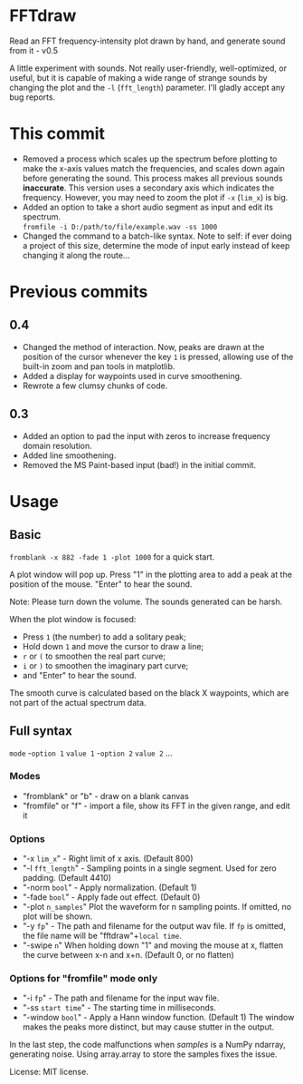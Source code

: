 # FFTdraw

Read an FFT frequency-intensity plot drawn by hand, and generate sound from it - v0.5

A little experiment with sounds. Not really user-friendly, well-optimized, or useful, but it is capable of making a wide range of strange sounds by changing the plot and the `-l` (`fft_length`) parameter. I'll gladly accept any bug reports.

# This commit

 - Removed a process which scales up the spectrum before plotting to make the x-axis values match the frequencies, and scales down again before generating the sound. This process makes all previous sounds __inaccurate__. This version uses a secondary axis which indicates the frequency. However, you may need to zoom the plot if `-x` (`lim_x`) is big.
 - Added an option to take a short audio segment as input and edit its spectrum.<br>
   `fromfile -i D:/path/to/file/example.wav -ss 1000`<br>
 - Changed the command to a batch-like syntax. Note to self: if ever doing a project of this size, determine the mode of input early instead of keep changing it along the route...

# Previous commits

## 0.4

 - Changed the method of interaction. Now, peaks are drawn at the position of the cursor whenever the key `1` is pressed, allowing use of the built-in zoom and pan tools in matplotlib.
 - Added a display for waypoints used in curve smoothening.
 - Rewrote a few clumsy chunks of code.

## 0.3

 - Added an option to pad the input with zeros to increase frequency domain resolution.
 - Added line smoothening.
 - Removed the MS Paint-based input (bad!) in the initial commit.

# Usage

## Basic

`fromblank -x 882 -fade 1 -plot 1000` for a quick start.

A plot window will pop up. Press "1" in the plotting area to add a peak at the position of the mouse. "Enter" to hear the sound.

Note: Please turn down the volume. The sounds generated can be harsh.

When the plot window is focused:
 - Press `1` (the number) to add a solitary peak;
 - Hold down `1` and move the cursor to draw a line;
 - `r` or `(` to smoothen the real part curve;
 - `i` or `)` to smoothen the imaginary part curve;
 - and "Enter" to hear the sound.

The smooth curve is calculated based on the black X waypoints, which are not part of the actual spectrum data.

## Full syntax

`mode` -`option 1` `value 1` -`option 2` `value 2` ...

### Modes

 -  "fromblank" or "b" - draw on a blank canvas
 -  "fromfile" or "f" - import a file, show its FFT in the given range, and edit it

### Options

 - "-x `lim_x`" - Right limit of x axis. (Default 800)
 - "-l `fft_length`" - Sampling points in a single segment. Used for zero padding. (Default 4410)
 - "-norm `bool`" - Apply normalization. (Default 1)
 - "-fade `bool`" - Apply fade out effect. (Default 0)
 - "-plot `n_samples`" Plot the waveform for n sampling points. If omitted, no plot will be shown.
 - "-y `fp`" - The path and filename for the output wav file. If `fp` is omitted, the file name will be "fftdraw"+`local time`.
 - "-swipe `n`" When holding down "1" and moving the mouse at x, flatten the curve between x-n and x+n. (Default 0, or no flatten)

### Options for "fromfile" mode only
 - "-i `fp`" - The path and filename for the input wav file.
 - "-ss `start time`" - The starting time in milliseconds.
 - "-window `bool`" - Apply a Hann window function. (Default 1) The window makes the peaks more distinct, but may cause stutter in the output.

In the last step, the code malfunctions when _samples_ is a NumPy ndarray, generating noise. Using array.array to store the samples fixes the issue.

License: MIT license.
